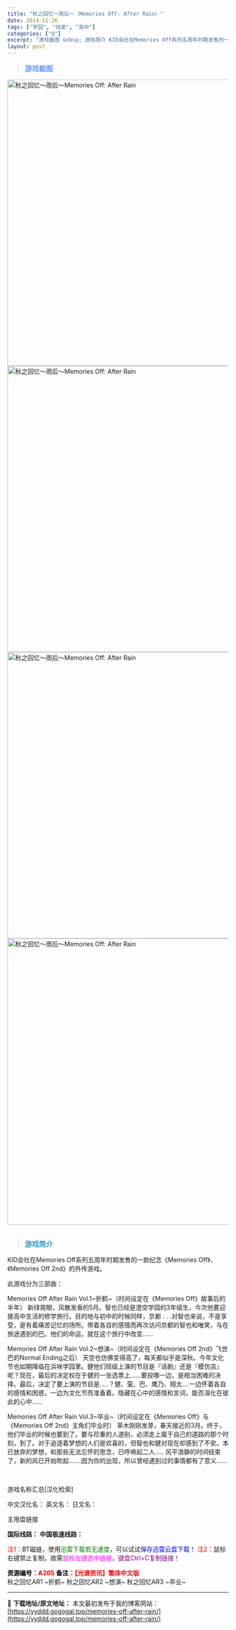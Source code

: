 ```yaml
---
title: "秋之回忆～雨后～（Memories Off: After Rain）"
date: 2014-11-26
tags: ["学园", "纯爱", "高中"]
categories: ["Q"]
excerpt: "游戏截图 &nbsp; 游戏简介 KID会社在Memories Off系列五周年时期发售的一款纪念《Memories Off》、《Memories Off 2nd》的外传游戏。 此游戏分为三部曲： Memories Off After Rain Vol.1~折鹤~（时间设定在《Memories Of&hellip;"
layout: post
---
```


<div>
<blockquote><b><span style="font-size: 12pt; color: #6699ff;">游戏截图</span></b></blockquote>
<div><img title="点击放大" src="https://yyddd.gogogal.top/wp-content/uploads/2025/04/20250430_6811f0fd9700c.webp" alt="秋之回忆～雨后～Memories Off: After Rain" width="650" /></div>
<div><img title="点击放大" src="https://yyddd.gogogal.top/wp-content/uploads/2025/04/20250430_6811f0ff3d7bd.webp" alt="秋之回忆～雨后～Memories Off: After Rain" width="650" /></div>
<div><img title="点击放大" src="https://yyddd.gogogal.top/wp-content/uploads/2025/04/20250430_6811f101878fb.webp" alt="秋之回忆～雨后～Memories Off: After Rain" width="650" /></div>
<div><img title="点击放大" src="https://yyddd.gogogal.top/wp-content/uploads/2025/04/20250430_6811f1038ab1f.webp" alt="秋之回忆～雨后～Memories Off: After Rain" width="650" /></div>
&nbsp;
<blockquote><b><span style="font-size: 12pt; color: #3399cc;">游戏简介</span></b></blockquote>
<div>

KID会社在Memories Off系列五周年时期发售的一款纪念《Memories Off》、《Memories Off 2nd》的外传游戏。

此游戏分为三部曲：

Memories Off After Rain Vol.1~折鹤~（时间设定在《Memories Off》故事后的半年）
新绿晃眼，风散发香的5月。智也已经是澄空学园的3年级生，今次他要迎接高中生活的修学旅行。目的地与初中的时候同样，京都 . . .对智也来说，不是享受，是有着痛苦记忆的场所。带着各自的感情而再次访问京都的智也和唯笑，与在旅途遇到的巴。他们的命运，就在这个旅行中改变......

Memories Off After Rain Vol.2~想演~（时间设定在《Memories Off 2nd》飞世巴的Normal Ending之后）
天空也仿佛变得高了，每天都似乎是深秋。今年文化节也如期降临在浜咲学园里。健他们班级上演的节目是『话剧』还是『模仿店』呢？现在，最后的决定权在于健的一张选票上......要投哪一边，是相当困难的决择。最后，决定了要上演的节目是.....？健、萤、巴、鹰乃、翔太....一边怀着各自的感情和困惑，一边为文化节而准备着。隐藏在心中的感情和言词，能否溶化在彼此的心中......

Memories Off After Rain Vol.3~卒业~（时间设定在《Memories Off》与《Memories Off 2nd》主角们毕业时）
草木刚刚发芽，春天接近的3月。终于，他们毕业的时候也要到了。要与珍重的人道别，必须走上属于自己的道路的那个时刻，到了。对于追逐着梦想的人们是欢喜的，但智也和健对现在却感到了不安。本已放弃的梦想，和那些无法忘怀的思念，已呼唤起二人..... 风平浪静的时间结束了，新的风已开始吹起.......因为你的出现，所以曾经遇到过的事情都有了意义......

</div>
&nbsp;

游戏名称汇总[汉化检索]

中文汉化名：
英文名：
日文名：

</div>
<div class="panel panel-primary">
<div class="panel-heading">主用盘链接</div>
<div class="panel-body">

<b>国际线路：</b>
<b>中国极速线路：</b>


<span style="color: #ff0000;">注1：</span>BT磁链，使用<span style="color: #008000;">迅雷下载若无速度</span>，可以试试<span style="color: #0000ff;">保存迅雷云盘下载！</span>
<span style="color: #ff0000;">注2：</span>鼠标右键禁止复制，故需<span style="color: #ff00ff;">鼠标左键选中链接</span>，<span style="color: #800080;">键盘Ctrl+C复制链接！</span>

</div>
<div class="panel-footer"><span style="color: #ff0000;"><b><span style="color: #000000;">资源编号</span>：A265</b></span>
<span style="color: #ff0000;"><b><span style="color: #000000;">备注</span>：【光谱资讯】繁体中文版</b></span></div>
秋之回忆AR1 ~折鹤~
秋之回忆AR2 ~想演~
秋之回忆AR3 ~卒业~

</div>

---
📖 **下载地址/原文地址：** 本文最初发布于我的博客网站：[https://yyddd.gogogal.top/memories-off-after-rain/](https://yyddd.gogogal.top/memories-off-after-rain/)
